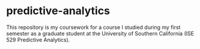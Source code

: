 # predictive-analytics
This repository is my coursework for a course I studied during my first semester as a graduate student at the University of Southern California (ISE 529 Predictive Analytics).  
